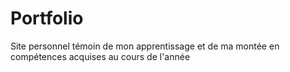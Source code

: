 # Portfolio
Site personnel témoin de mon apprentissage et de ma montée en compétences acquises au cours de l'année
